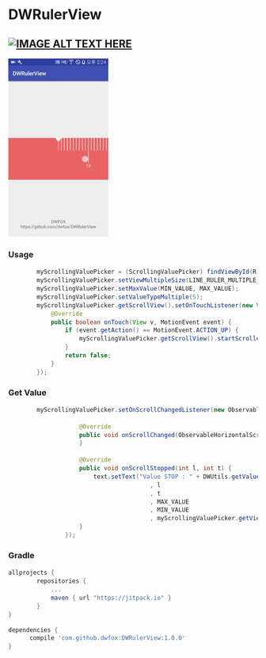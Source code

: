 DWRulerView
=========
[![IMAGE ALT TEXT HERE](https://github.com/dwfox/DWRulerView/raw/master/screenshot/youtube_image.png)](http://www.youtube.com/watch?v=Udy_ThDo5kw)
---
<img src="screenshot/dwrulerview.gif"/>


### Usage
```java
        myScrollingValuePicker = (ScrollingValuePicker) findViewById(R.id.myScrollingValuePicker);
        myScrollingValuePicker.setViewMultipleSize(LINE_RULER_MULTIPLE_SIZE);
        myScrollingValuePicker.setMaxValue(MIN_VALUE, MAX_VALUE);
        myScrollingValuePicker.setValueTypeMultiple(5);
        myScrollingValuePicker.getScrollView().setOnTouchListener(new View.OnTouchListener() {
            @Override
            public boolean onTouch(View v, MotionEvent event) {
                if (event.getAction() == MotionEvent.ACTION_UP) {
                    myScrollingValuePicker.getScrollView().startScrollerTask();
                }
                return false;
            }
        });
```

### Get Value
```java
        myScrollingValuePicker.setOnScrollChangedListener(new ObservableHorizontalScrollView.OnScrollChangedListener() {

                    @Override
                    public void onScrollChanged(ObservableHorizontalScrollView view, int l, int t) {
                    }

                    @Override
                    public void onScrollStopped(int l, int t) {
                        text.setText("Value STOP : " + DWUtils.getValueAndScrollItemToCenter(myScrollingValuePicker.getScrollView() // set TextView
                                        , l
                                        , t
                                        , MAX_VALUE
                                        , MIN_VALUE
                                        , myScrollingValuePicker.getViewMultipleSize()));
                    }
                });
```

### Gradle

```groovy
allprojects {
		repositories {
			...
			maven { url "https://jitpack.io" }
		}
}
```

```groovy
dependencies {
	  compile 'com.github.dwfox:DWRulerView:1.0.0'
}
```
